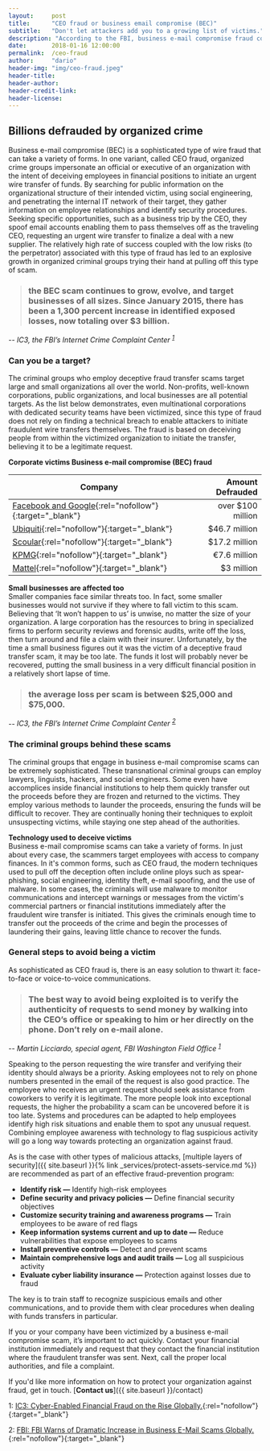 ```yaml
---
layout:     post
title:      "CEO fraud or business email compromise (BEC)"
subtitle:   "Don't let attackers add you to a growing list of victims."
description: "According to the FBI, business e-mail compromise fraud cost businesses of all sizes over $3 billion, a 1,300 percent increase in identified losses since 2015."
date:       2018-01-16 12:00:00
permalink:  /ceo-fraud
author:     "dario"
header-img: "img/ceo-fraud.jpeg"
header-title:
header-author:
header-credit-link:
header-license:
---
```


## Billions defrauded by organized crime
Business e-mail compromise (BEC) is a sophisticated type of wire fraud that can take a variety of forms. In one variant, called CEO fraud,  organized crime groups impersonate an official or executive of an organization with the intent of deceiving employees in financial positions to initiate an urgent wire transfer of funds. By searching for public information on the organizational structure of their intended victim, using social engineering, and penetrating the internal IT network of their target, they gather information on employee relationships and identify security procedures. Seeking specific opportunities, such as a business trip by the CEO, they spoof email accounts enabling them to pass themselves off as the traveling CEO, requesting an urgent wire transfer to finalize a deal with a new supplier. The relatively high rate of success coupled with the low risks (to the perpetrator) associated with this type of fraud has led to an explosive growth in organized criminal groups trying their hand at pulling off this type of scam.

> ### the BEC scam continues to grow, evolve, and target businesses of all sizes. Since January 2015, there has been a 1,300 percent increase in identified exposed losses, now totaling over $3 billion.
-- <cite>IC3, the FBI’s Internet Crime Complaint Center <sup>[1](#myfootnote1)</sup></cite>  

### Can you be a target?
The criminal groups who employ deceptive fraud transfer scams target large and small organizations all over the world. Non-profits, well-known corporations, public organizations, and local businesses are all potential targets. As the list below demonstrates, even multinational corporations with dedicated security teams have been victimized, since this type of fraud does not rely on finding a technical breach to enable attackers to initiate fraudulent wire transfers themselves. The fraud is based on deceiving people from within the victimized organization to initiate the transfer, believing it to be a legitimate request.

**Corporate victims Business e-mail compromise (BEC) fraud**  

| Company  |  Amount Defrauded |
|----------|-----------------------------:|
| [Facebook and Google](http://fortune.com/2017/04/27/facebook-google-rimasauskas/){:rel="nofollow"}{:target="_blank"} | over $100 million |
| [Ubiquiti](https://krebsonsecurity.com/2015/08/tech-firm-ubiquiti-suffers-46m-cyberheist/){:rel="nofollow"}{:target="_blank"} |$46.7 million |
| [Scoular](https://www.ft.com/content/19ade924-d0a5-11e5-831d-09f7778e7377){:rel="nofollow"}{:target="_blank"} | $17.2 million |
| [KPMG](http://www.bbc.com/news/business-35250678){:rel="nofollow"}{:target="_blank"} | €7.6 million |
| [Mattel](https://www.cbsnews.com/news/mattel-vs-chinese-cyberthieves-its-no-game/){:rel="nofollow"}{:target="_blank"} | $3 million |

**Small businesses are affected too**  
Smaller companies face similar threats too. In fact, some smaller businesses would not survive if they where to fall victim to this scam. Believing that ‘It won’t happen to us’ is unwise, no matter the size of your organization. A large corporation has the resources to bring in specialized firms to perform security reviews and forensic audits, write off the loss, then turn around and file a claim with their insurer. Unfortunately, by the time a small business figures out it was the victim of a deceptive fraud transfer scam, it may be too late. The funds it lost will probably never be recovered, putting the small business in a very difficult financial position in a relatively short lapse of time.

> ### the average loss per scam is between $25,000 and $75,000.
-- <cite>IC3, the FBI’s Internet Crime Complaint Center <sup>[2](#myfootnote1)</sup></cite>

### The criminal groups behind these scams
The criminal groups that engage in business e-mail compromise scams can be extremely sophisticated. These transnational criminal groups can employ lawyers, linguists, hackers, and social engineers. Some even have accomplices inside financial institutions to help them quickly transfer out the proceeds before they are frozen and returned to the victims. They employ various methods to launder the proceeds, ensuring the funds will be difficult to recover. They are continually honing their techniques to exploit unsuspecting victims, while staying one step ahead of the authorities.

**Technology used to deceive victims**  
Business e-mail compromise scams can take a variety of forms. In just about every case, the scammers target employees with access to company finances. In it's common forms, such as CEO fraud, the modern techniques used to pull off the deception often include online ploys such as spear-phishing, social engineering, identity theft, e-mail spoofing, and the use of malware. In some cases, the criminals will use malware to monitor communications and intercept warnings or messages from the victim's commercial partners or financial institutions immediately after the fraudulent wire transfer is initiated. This gives the criminals enough time to transfer out the proceeds of the crime and begin the processes of laundering their gains, leaving little chance to recover the funds.

### General steps to avoid being a victim
 As sophisticated as CEO fraud is, there is an easy solution to thwart it: face-to-face or voice-to-voice communications.

 > ### The best way to avoid being exploited is to verify the authenticity of requests to send money by walking into the CEO’s office or speaking to him or her directly on the phone. Don’t rely on e-mail alone.
 -- <cite>Martin Licciardo, special agent, FBI Washington Field Office <sup>[1](#myfootnote1)</sup></cite>  

Speaking to the person requesting the wire transfer and verifying their identity should always be a priority. Asking employees not to rely on phone numbers presented in the email of the request is also good practice. The employee who receives an urgent request should seek assistance from coworkers to verify it is legitimate. The more people look into exceptional requests, the higher the probability a scam can be uncovered before it is too late. Systems and procedures can be adapted to help employees identify high risk situations and enable them to spot any unusual request. Combining employee awareness with technology to flag suspicious activity will go a long way towards protecting an organization against fraud.

As is the case with other types of malicious attacks, [multiple layers of security]({{ site.baseurl }}{% link _services/protect-assets-service.md %}) are recommended as part of an effective fraud-prevention program:

* **Identify risk —** Identify high-risk employees
* **Define security and privacy policies —** Define financial security objectives
* **Customize security training and awareness programs —** Train employees to be aware of red flags
* **Keep information systems current and up to date —** Reduce vulnerabilities that expose employees to scams
* **Install preventive controls —** Detect and prevent scams
* **Maintain comprehensive logs and audit trails —** Log all suspicious activity
* **Evaluate cyber liability insurance —** Protection against losses due to fraud

The key is to train staff to recognize suspicious emails and other communications, and to provide them with clear procedures when dealing with funds transfers in particular.

If you or your company have been victimized by a business e-mail compromise scam, it’s important to act quickly. Contact your financial institution immediately and request that they contact the financial institution where the fraudulent transfer was sent. Next, call the proper local authorities, and file a complaint.

If you'd like more information on how to protect your organization against fraud, get in touch. [**Contact us**]({{ site.baseurl }}/contact)

<a name="myfootnote1">1</a>: [IC3: Cyber-Enabled Financial Fraud on the Rise Globally.](https://www.fbi.gov/news/stories/business-e-mail-compromise-on-the-rise){:rel="nofollow"}{:target="_blank"}  

<a name="myfootnote1">2</a>: [FBI: FBI Warns of Dramatic Increase in Business E-Mail Scams Globally.](https://www.fbi.gov/contact-us/field-offices/phoenix/news/press-releases/fbi-warns-of-dramatic-increase-in-business-e-mail-scams){:rel="nofollow"}{:target="_blank"}
